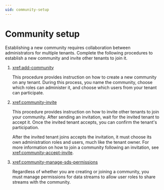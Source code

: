 ```yaml
---
uid: community-setup
---
```


# Community setup

Establishing a new community requires collaboration between administrators for multiple tenants. Complete the following procedures to establish a new community and invite other tenants to join it.

1. <xref:add-community>

	This procedure provides instruction on how to create a new community on any tenant. During this process, you name the community, choose which roles can administer it, and choose which users from your tenant can participate.

1. <xref:community-invite>

	This procedure provides instruction on how to invite other tenants to join your community. After sending an invitation, wait for the invited tenant to accept it. Once the invited tenant accepts, you can confirm the tenant's participation.

	After the invited tenant joins accepts the invitation, it must choose its own administration roles and users, much like the tenant owner. For more information on how to join a community following an invitation, see <xref:community-accept-invite>.

1. <xref:community-manage-sds-permissions>

	Regardless of whether you are creating or joining a community, you must manage permissions for data streams to allow user roles to share streams with the community.
